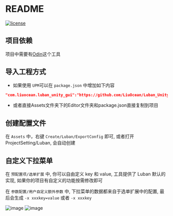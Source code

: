# README

[![license](http://img.shields.io/badge/license-MIT-blue.svg)](https://opensource.org/licenses/MIT)

## 项目依赖

项目中需要有[Odin](https://assetstore.unity.com/packages/tools/utilities/odin-inspector-and-serializer-89041)这个工具

## 导入工程方式

- 如果使用 `UPM`可以在 `package.json` 中增加如下内容

```json
"com.liuocean.luban_unity_gui":"https://github.com/LiuOcean/Luban_Unity_GUI.git?path=Assets/"
```

- 或者直接Assets文件夹下的Editor文件夹和package.json直接复制到项目

## 创建配置文件

在 `Assets` 中，右键 `Create/Luban/ExportConfig` 即可, 或者打开 ProjectSetting/Luban, 会自动创建

## 自定义下拉菜单

在 `预配置项/选单扩展` 中, 你可以自由定义 key 和 value, 工具提供了 Luban 默认的实现, 如果你的项目有自定义的功能按需修改即可

在 `参数配置/用户自定义额外参数` 中, 下拉菜单的数据都来自于选单扩展中的配置, 最后会生成 `-x xxxkey=value` 或者 `-x xxxkey` 

![image](https://github.com/LiuOcean/Luban_Unity_GUI/raw/main/Pics/GUI_Display.png)
![image](https://github.com/LiuOcean/Luban_Unity_GUI/raw/main/Pics/GUI_Display_2.png)
